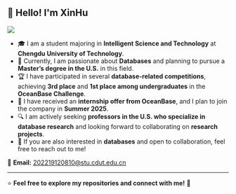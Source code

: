 ## 👋 Hello! I'm XinHu

![](https://github.com/halfrost/halfrost/blob/master/icons/header_.png)

- 🎓 I am a student majoring in **Intelligent Science and Technology** at **Chengdu University of Technology**.  
- 💾 Currently, I am passionate about **Databases** and planning to pursue a **Master’s degree in the U.S.** in this field.  
- 🏆 I have participated in several **database-related competitions**, achieving **3rd place** and **1st place among undergraduates** in the **OceanBase Challenge**.  
- 💼 I have received an **internship offer from OceanBase**, and I plan to join the company in **Summer 2025**.  
- 🔍 I am actively seeking **professors in the U.S. who specialize in database research** and looking forward to collaborating on **research projects**.  
- 🤝 If you are also interested in **databases** and open to collaboration, feel free to reach out to me!  

📧 **Email:** [202219120810@stu.cdut.edu.cn](mailto:202219120810@stu.cdut.edu.cn)

---
⭐️ **Feel free to explore my repositories and connect with me!** 🚀
